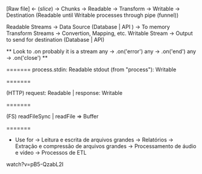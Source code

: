 [Raw file] <- (_slice_) -> Chunks -> Readable -> Transform -> Writable -> Destination
(Readable until Writable processes through pipe (funnel))

Readable Streams -> Data Source (Database | API ) -> To memory
Transform Streams -> Convertion, Mapping, etc.
Writable Stream -> Output to send for destination (Database | API)

**
Look to .on probably it is a stream
any -> .on('error')
any -> .on('end')
any -> .on('close')
**

=======
process.stdin: Readable
stdout (from "process"): Writable

=======

(HTTP) request: Readable | response: Writable

=======

(FS) readFileSync | readFile => Buffer

=======

- Use for
  -> Leitura e escrita de arquivos grandes
  -> Relatórios
  -> Extração e compressão de arquivos grandes
  -> Processamento de áudio e vídeo
  -> Processos de ETL

watch?v=pB5-QzabL2I
